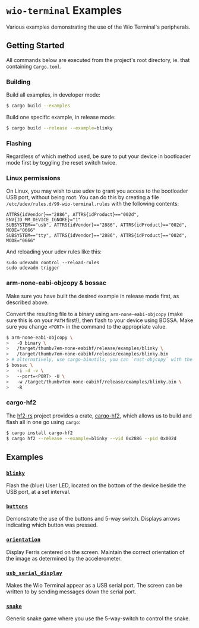 # `wio-terminal` Examples

Various examples demonstrating the use of the Wio Terminal's peripherals.

## Getting Started

All commands below are executed from the project's root directory, ie. that containing `Cargo.toml`.

### Building

Build all examples, in developer mode:

```bash
$ cargo build --examples
```

Build one specific example, in release mode:

```bash
$ cargo build --release --example=blinky
```

### Flashing

Regardless of which method used, be sure to put your device in bootloader mode first by toggling the reset switch twice.

### Linux permissions

On Linux, you may wish to use udev to grant you access to the bootloader USB port,
without being root. You can do this by creating a file `/etc/udev/rules.d/99-wio-terminal.rules`
with the following contents:

```
ATTRS{idVendor}=="2886", ATTRS{idProduct}=="002d", ENV{ID_MM_DEVICE_IGNORE}="1"
SUBSYSTEM=="usb", ATTRS{idVendor}=="2886", ATTRS{idProduct}=="002d", MODE="0666"
SUBSYSTEM=="tty", ATTRS{idVendor}=="2886", ATTRS{idProduct}=="002d", MODE="0666"
```

And reloading your udev rules like this:

```shell
sudo udevadm control --reload-rules
sudo udevadm trigger
```

### arm-none-eabi-objcopy & bossac

Make sure you have built the desired example in release mode first, as described above.

Convert the resulting file to a binary using `arm-none-eabi-objcopy` (make sure this is on your `PATH` first!), then flash to your device using BOSSA. Make sure you change `<PORT>` in the command to the appropriate value.

```bash
$ arm-none-eabi-objcopy \
>   -O binary \
>   /target/thumbv7em-none-eabihf/release/examples/blinky \
>   /target/thumbv7em-none-eabihf/release/examples/blinky.bin
> # alternatively, use cargo-binutils, you can `rust-objcopy` with the same flags, or combine it with the `cargo build` step and use `cargo objcopy`
$ bossac \
>   -i -d -v \
>   --port=<PORT> -U \
>   -w /target/thumbv7em-none-eabihf/release/examples/blinky.bin \
>   -R
```

### cargo-hf2

The [hf2-rs](https://github.com/jacobrosenthal/hf2-rs) project provides a crate, [cargo-hf2](https://github.com/jacobrosenthal/hf2-rs/tree/master/cargo-hf2), which allows us to build and flash all in one go using `cargo`:

```bash
$ cargo install cargo-hf2
$ cargo hf2 --release --example=blinky --vid 0x2886 --pid 0x002d
```

## Examples

### [`blinky`](blinky.rs)

Flash the (blue) User LED, located on the bottom of the device beside the USB port, at a set interval.

### [`buttons`](buttons.rs)

Demonstrate the use of the buttons and 5-way switch. Displays arrows indicating which button was pressed.

### [`orientation`](orientation.rs)

Display Ferris centered on the screen. Maintain the correct orientation of the image as determined by the accelerometer.

### [`usb_serial_display`](usb_serial_display.rs)

Makes the Wio Terminal appear as a USB serial port. The screen can be written to by sending messages down the serial port.

### [`snake`](snake.rs)
Generic snake game where you use the 5-way-switch to control the snake. 